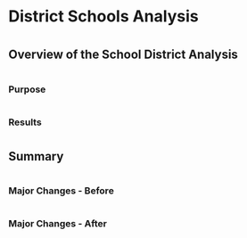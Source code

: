 # District Schools Analysis
#
## Overview of the School District Analysis
#
### Purpose
#
### Results
#
## Summary
#
### Major Changes - Before
#
### Major Changes - After
